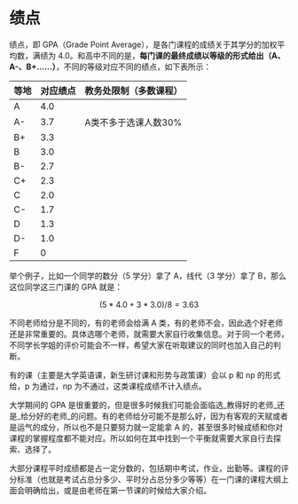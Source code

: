 # 绩点

绩点，即 GPA（Grade Point Average），是各门课程的成绩关于其学分的加权平均数，满绩为 4.0。和高中不同的是，**每门课的最终成绩以等级的形式给出（A、A-、B+……）**，不同的等级对应不同的绩点，如下表所示：

| 等地 | 对应绩点 | 教务处限制（多数课程）  |
| -- | ---- | ------------ |
| A  | 4.0  |              |
| A- | 3.7  | A类不多于选课人数30% |
| B+ | 3.3  |              |
| B  | 3.0  |              |
| B- | 2.7  |              |
| C+ | 2.3  |              |
| C  | 2.0  |              |
| C- | 1.7  |              |
| D  | 1.3  |              |
| D- | 1.0  |              |
| F  | 0    |              |

举个例子，比如一个同学的数分（5 学分）拿了 A，线代（3 学分）拿了 B，那么这位同学这三门课的 GPA 就是：

$$
(5*4.0+3*3.0)/8=3.63
$$

不同老师给分是不同的，有的老师会给满 A 类，有的老师不会，因此选个好老师还是非常重要的。具体选哪个老师，就需要大家自行收集信息。对于同一个老师，不同学长学姐的评价可能会不一样，希望大家在听取建议的同时也加入自己的判断。

有的课（主要是大学英语课，新生研讨课和形势与政策课）会以 p 和 np 的形式给，p 为通过，np 为不通过，这类课程成绩不计入绩点。

大学期间的 GPA 是很重要的，但是很多时候我们可能会面临选_教得好的老师_还是_给分好的老师_的问题。有的老师给分可能不是那么好，因为有客观的天赋或者是运气的成分，所以也不是只要努力就一定能拿 A 的，甚至很多时候成绩和你对课程的掌握程度都不能对应。所以如何在其中找到一个平衡就需要大家自行去探索、选择了。&#x20;

大部分课程平时成绩都是占一定分数的，包括期中考试，作业，出勤等。课程的评分标准（也就是考试占总分多少、平时分占总分多少等等）在一门课的课程大纲上面会明确给出，或是由老师在第一节课的时候给大家介绍。


